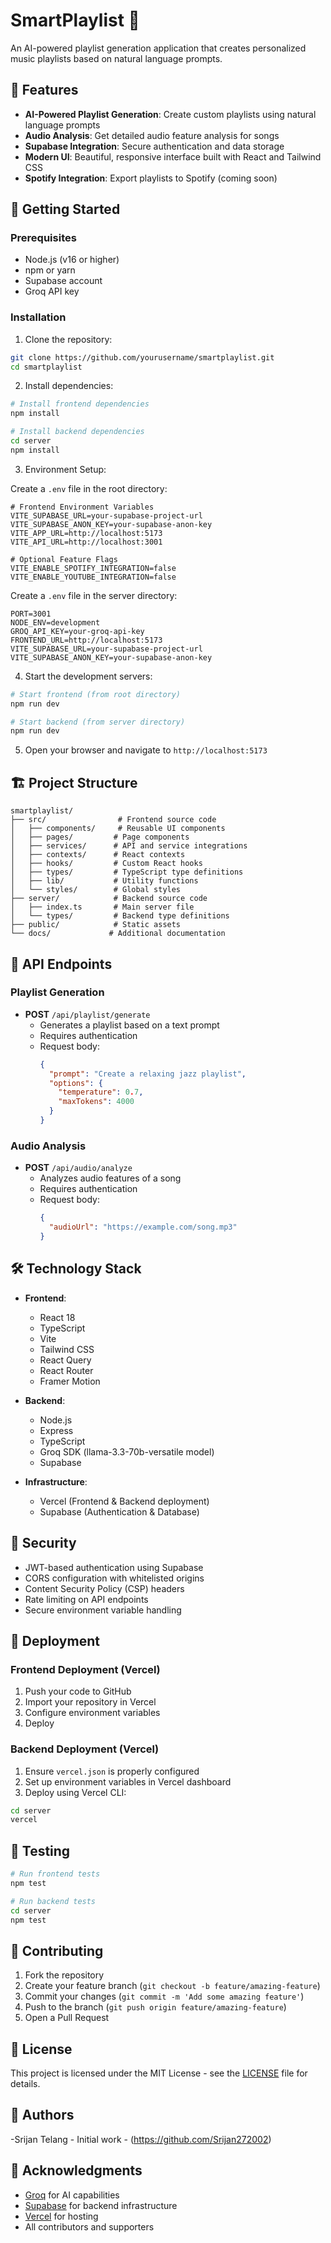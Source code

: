 # SmartPlaylist 🎵

An AI-powered playlist generation application that creates personalized music playlists based on natural language prompts.

## 🌟 Features

- **AI-Powered Playlist Generation**: Create custom playlists using natural language prompts
- **Audio Analysis**: Get detailed audio feature analysis for songs
- **Supabase Integration**: Secure authentication and data storage
- **Modern UI**: Beautiful, responsive interface built with React and Tailwind CSS
- **Spotify Integration**: Export playlists to Spotify (coming soon)

## 🚀 Getting Started

### Prerequisites

- Node.js (v16 or higher)
- npm or yarn
- Supabase account
- Groq API key

### Installation

1. Clone the repository:
```bash
git clone https://github.com/yourusername/smartplaylist.git
cd smartplaylist
```

2. Install dependencies:
```bash
# Install frontend dependencies
npm install

# Install backend dependencies
cd server
npm install
```

3. Environment Setup:

Create a `.env` file in the root directory:
```env
# Frontend Environment Variables
VITE_SUPABASE_URL=your-supabase-project-url
VITE_SUPABASE_ANON_KEY=your-supabase-anon-key
VITE_APP_URL=http://localhost:5173
VITE_API_URL=http://localhost:3001

# Optional Feature Flags
VITE_ENABLE_SPOTIFY_INTEGRATION=false
VITE_ENABLE_YOUTUBE_INTEGRATION=false
```

Create a `.env` file in the server directory:
```env
PORT=3001
NODE_ENV=development
GROQ_API_KEY=your-groq-api-key
FRONTEND_URL=http://localhost:5173
VITE_SUPABASE_URL=your-supabase-project-url
VITE_SUPABASE_ANON_KEY=your-supabase-anon-key
```

4. Start the development servers:

```bash
# Start frontend (from root directory)
npm run dev

# Start backend (from server directory)
npm run dev
```

5. Open your browser and navigate to `http://localhost:5173`

## 🏗️ Project Structure

```
smartplaylist/
├── src/                # Frontend source code
│   ├── components/     # Reusable UI components
│   ├── pages/         # Page components
│   ├── services/      # API and service integrations
│   ├── contexts/      # React contexts
│   ├── hooks/         # Custom React hooks
│   ├── types/         # TypeScript type definitions
│   ├── lib/           # Utility functions
│   └── styles/        # Global styles
├── server/            # Backend source code
│   ├── index.ts       # Main server file
│   └── types/         # Backend type definitions
├── public/            # Static assets
└── docs/             # Additional documentation
```

## 🔧 API Endpoints

### Playlist Generation
- **POST** `/api/playlist/generate`
  - Generates a playlist based on a text prompt
  - Requires authentication
  - Request body:
    ```json
    {
      "prompt": "Create a relaxing jazz playlist",
      "options": {
        "temperature": 0.7,
        "maxTokens": 4000
      }
    }
    ```

### Audio Analysis
- **POST** `/api/audio/analyze`
  - Analyzes audio features of a song
  - Requires authentication
  - Request body:
    ```json
    {
      "audioUrl": "https://example.com/song.mp3"
    }
    ```

## 🛠️ Technology Stack

- **Frontend**:
  - React 18
  - TypeScript
  - Vite
  - Tailwind CSS
  - React Query
  - React Router
  - Framer Motion

- **Backend**:
  - Node.js
  - Express
  - TypeScript
  - Groq SDK (llama-3.3-70b-versatile model)
  - Supabase

- **Infrastructure**:
  - Vercel (Frontend & Backend deployment)
  - Supabase (Authentication & Database)

## 🔐 Security

- JWT-based authentication using Supabase
- CORS configuration with whitelisted origins
- Content Security Policy (CSP) headers
- Rate limiting on API endpoints
- Secure environment variable handling

## 🚢 Deployment

### Frontend Deployment (Vercel)

1. Push your code to GitHub
2. Import your repository in Vercel
3. Configure environment variables
4. Deploy

### Backend Deployment (Vercel)

1. Ensure `vercel.json` is properly configured
2. Set up environment variables in Vercel dashboard
3. Deploy using Vercel CLI:
```bash
cd server
vercel
```

## 🧪 Testing

```bash
# Run frontend tests
npm test

# Run backend tests
cd server
npm test
```

## 📝 Contributing

1. Fork the repository
2. Create your feature branch (`git checkout -b feature/amazing-feature`)
3. Commit your changes (`git commit -m 'Add some amazing feature'`)
4. Push to the branch (`git push origin feature/amazing-feature`)
5. Open a Pull Request

## 📄 License

This project is licensed under the MIT License - see the [LICENSE](LICENSE) file for details.

## 👥 Authors

-Srijan Telang - Initial work - (https://github.com/Srijan272002)

## 🙏 Acknowledgments

- [Groq](https://groq.com) for AI capabilities
- [Supabase](https://supabase.com) for backend infrastructure
- [Vercel](https://vercel.com) for hosting
- All contributors and supporters 
